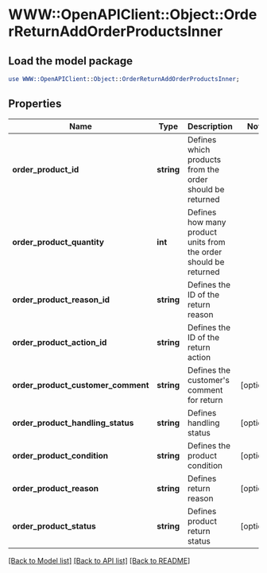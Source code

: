 # WWW::OpenAPIClient::Object::OrderReturnAddOrderProductsInner

## Load the model package
```perl
use WWW::OpenAPIClient::Object::OrderReturnAddOrderProductsInner;
```

## Properties
Name | Type | Description | Notes
------------ | ------------- | ------------- | -------------
**order_product_id** | **string** | Defines which products from the order should be returned | 
**order_product_quantity** | **int** | Defines how many product units from the order should be returned | 
**order_product_reason_id** | **string** | Defines the ID of the return reason | 
**order_product_action_id** | **string** | Defines the ID of the return action | 
**order_product_customer_comment** | **string** | Defines the customer&#39;s comment for return | [optional] 
**order_product_handling_status** | **string** | Defines handling status | [optional] 
**order_product_condition** | **string** | Defines the product condition | [optional] 
**order_product_reason** | **string** | Defines return reason | [optional] 
**order_product_status** | **string** | Defines product return status | [optional] 

[[Back to Model list]](../README.md#documentation-for-models) [[Back to API list]](../README.md#documentation-for-api-endpoints) [[Back to README]](../README.md)


